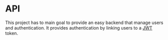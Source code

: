 # API

This project has to main goal to provide an easy backend that manage users and authentication.
It provides authentication by linking users to a [JWT](http://jwt.io) token.
